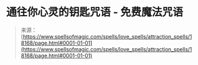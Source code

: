 <!--yml

分类: 未分类

日期: 2024-06-12 18:59:40

-->

# 通往你心灵的钥匙咒语 - 免费魔法咒语

> 来源：[https://www.spellsofmagic.com/spells/love_spells/attraction_spells/18168/page.html#0001-01-01](https://www.spellsofmagic.com/spells/love_spells/attraction_spells/18168/page.html#0001-01-01)
